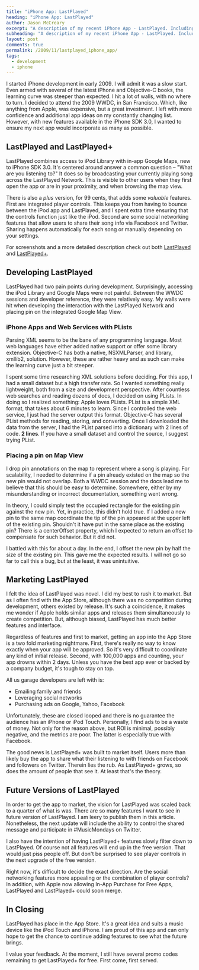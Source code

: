 ```yaml
---
title: "iPhone App: LastPlayed"
heading: "iPhone App: LastPlayed"
author: Jason McCreary
excerpt: "A description of my recent iPhone App - LastPlayed. Including development notes, marketing strategy, future direction, and an invitation for your feedback. Complete with a shameless plug for you to download the app for free."
subheading: "A description of my recent iPhone App - LastPlayed. Including development notes, marketing strategy, future direction, and an invitation for your feedback. Complete with a shameless plug for you to download the app for free."
layout: post
comments: true
permalink: /2009/11/lastplayed_iphone_app/
tags:
  - development
  - iphone
---
```

I started iPhone development in early 2009. I will admit it was a slow start. Even armed with several of the latest iPhone and Objective-C books, the learning curve was steeper than expected. I hit a lot of walls, with no where to turn. I decided to attend the 2009 WWDC, in San Francisco. Which, like anything from Apple, was expensive, but a great investment. I left with more confidence and additional app ideas on my constantly changing list. However, with new features available in the iPhone SDK 3.0, I wanted to ensure my next app would incorporate as many as possible.

## LastPlayed and LastPlayed+

LastPlayed combines access to iPod Library with in-app Google Maps, new to iPhone SDK 3.0. It's centered around answer a common question – "What are you listening to?" It does so by broadcasting your currently playing song across the LastPlayed Network. This is visible to other users when they first open the app or are in your proximity, and when browsing the map view.

There is also a *plus* version, for 99 cents, that adds some *valuable* features. First are integrated player controls. This keeps you from having to bounce between the iPod app and LastPlayed, and I spent extra time ensuring that the controls function just like the iPod. Second are some social networking features that allow users to share their song info via Facebook and Twitter. Sharing happens automatically for each song or manually depending on your settings.

For screenshots and a more detailed description check out both [LastPlayed][1] and [LastPlayed+][2].

## Developing LastPlayed

LastPlayed had two pain points during development. Surprisingly, accessing the iPod Library and Google Maps were not painful. Between the WWDC sessions and developer reference, they were relatively easy. My walls were hit when developing the interaction with the LastPlayed Network and placing pin on the integrated Google Map View.

### iPhone Apps and Web Services with PLists

Parsing XML seems to be the bane of any programming language. Most web languages have either added native support or offer some library extension. Objective-C has both a native, NSXMLParser, and library, xmllib2, solution. However, these are rather heavy and as such can make the learning curve just a bit steeper.

I spent some time researching XML solutions before deciding. For this app, I had a small dataset but a high transfer rate. So I wanted something really lightweight, both from a size and development perspective. After countless web searches and reading dozens of docs, I decided on using PLists. In doing so I realized something: Apple loves PLists. PList is a simple XML format, that takes about 6 minutes to learn. Since I controlled the web service, I just had the server output this format. Objective-C has several PList methods for reading, storing, and converting. Once I downloaded the data from the server, I had the PList parsed into a dictionary with 2 lines of code. **2 lines**. If you have a small dataset and control the source, I suggest trying PList.

### Placing a pin on Map View

I drop pin annotations on the map to represent where a song is playing. For scalability, I needed to determine if a pin already existed on the map so the new pin would not overlap. Both a WWDC session and the docs lead me to believe that this should be easy to determine. Somewhere, either by my misunderstanding or incorrect documentation, something went wrong.

In theory, I could simply test the occupied rectangle for the existing pin against the new pin. Yet, in practice, this didn't hold true. If I added a new pin to the same map coordinate the tip of the pin appeared at the upper left of the existing pin. Shouldn't it have put in the same place as the existing pin? There is a centerOffset property, which I expected to return an offset to compensate for such behavior. But it did not.

I battled with this for about a day. In the end, I offset the new pin by half the size of the existing pin. This gave me the expected results. I will not go so far to call this a bug, but at the least, it was unintuitive.

## Marketing LastPlayed

I felt the idea of LastPlayed was novel. I did my best to rush it to market. But as I often find with the App Store, although there was no competition during development, others existed by release. It's such a coincidence, it makes me wonder if Apple holds similar apps and releases them simultaneously to create competition. But, although biased, LastPlayed has much better features and interface. 

Regardless of features and first to market, getting an app into the App Store is a two fold marketing nightmare. First, there's really no way to know exactly when your app will be approved. So it's very difficult to coordinate any kind of initial release. Second, with 100,000 apps and counting, your app drowns within 2 days. Unless you have the best app ever or backed by a company budget, it's tough to stay on top.

All us garage developers are left with is:

*   Emailing family and friends
*   Leveraging social networks
*   Purchasing ads on Google, Yahoo, Facebook

Unfortunately, these are closed looped and there is no guarantee the audience has an iPhone or iPod Touch. Personally, I find ads to be a waste of money. Not only for the reason above, but ROI is minimal, possibly negative, and the metrics are poor. The latter is especially true with Facebook.

The good news is LastPlayed+ was built to market itself. Users more than likely buy the app to share what their listening to with friends on Facebook and followers on Twitter. Therein lies the rub. As LastPlayed+ grows, so does the amount of people that see it. At least that's the theory.

## Future Versions of LastPlayed

In order to get the app to market, the vision for LastPlayed was scaled back to a quarter of what is was. There are so many features I want to see in future version of LastPlayed. I am leery to publish them in this article. Nonetheless, the next update will include the ability to control the shared message and participate in #MusicMondays on Twitter.

I also have the intention of having LastPlayed+ features slowly filter down to LastPlayed. Of course not all features will end up in the free version. That would just piss people off. But don't be surprised to see player controls in the next upgrade of the free version.

Right now, it's difficult to decide the exact direction. Are the social networking features more appealing or the combination of player controls? In addition, with Apple now allowing In-App Purchase for Free Apps, LastPlayed and LastPlayed+ could soon merge.

## In Closing

LastPlayed has place in the App Store. It's a great idea and suits a music device like the iPod Touch and iPhone. I am proud of this app and can only hope to get the chance to continue adding features to see what the future brings.

I value your feedback. At the moment, I still have several promo codes remaining to get LastPlayed+ for free. First come, first served.

 [1]: http://iphone.pureconcepts.net/app/lastplayed/
 [2]: http://iphone.pureconcepts.net/app/lastplayedplus/
